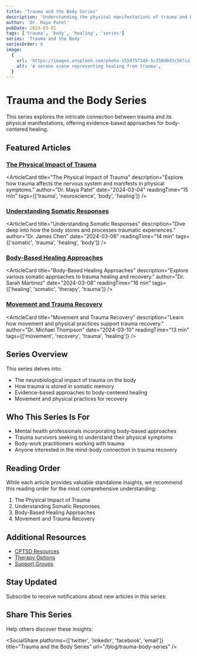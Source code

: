 ```yaml
---
title: 'Trauma and the Body Series'
description: 'Understanding the physical manifestations of trauma and body-based approaches to healing'
author: 'Dr. Maya Patel'
pubDate: 2024-03-01
tags: ['trauma', 'body', 'healing', 'series']
series: 'Trauma and the Body'
seriesOrder: 0
image:
  {
    url: 'https://images.unsplash.com/photo-1559757148-5c350d0d3c56?ixlib=rb-4.0.3&auto=format&fit=crop&w=1200&q=80',
    alt: 'A serene scene representing healing from trauma',
  }
---
```



# Trauma and the Body Series

This series explores the intricate connection between trauma and its physical manifestations, offering evidence-based approaches for body-centered healing.

## Featured Articles

### [The Physical Impact of Trauma](/blog/trauma-body-series/physical-impact)

<ArticleCard
  title="The Physical Impact of Trauma"
  description="Explore how trauma affects the nervous system and manifests in physical symptoms."
  author="Dr. Maya Patel"
  date="2024-03-04"
  readingTime="15 min"
  tags={['trauma', 'neuroscience', 'body', 'healing']}
/>

### [Understanding Somatic Responses](/blog/trauma-body-series/somatic-responses)

<ArticleCard
  title="Understanding Somatic Responses"
  description="Dive deep into how the body stores and processes traumatic experiences."
  author="Dr. James Chen"
  date="2024-03-06"
  readingTime="14 min"
  tags={['somatic', 'trauma', 'healing', 'body']}
/>

### [Body-Based Healing Approaches](/blog/trauma-body-series/healing-approaches)

<ArticleCard
  title="Body-Based Healing Approaches"
  description="Explore various somatic approaches to trauma healing and recovery."
  author="Dr. Sarah Martinez"
  date="2024-03-08"
  readingTime="16 min"
  tags={['healing', 'somatic', 'therapy', 'trauma']}
/>

### [Movement and Trauma Recovery](/blog/trauma-body-series/movement-recovery)

<ArticleCard
  title="Movement and Trauma Recovery"
  description="Learn how movement and physical practices support trauma recovery."
  author="Dr. Michael Thompson"
  date="2024-03-10"
  readingTime="13 min"
  tags={['movement', 'recovery', 'trauma', 'healing']}
/>

## Series Overview

This series delves into:

- The neurobiological impact of trauma on the body
- How trauma is stored in somatic memory
- Evidence-based approaches to body-centered healing
- Movement and physical practices for recovery

## Who This Series Is For

- Mental health professionals incorporating body-based approaches
- Trauma survivors seeking to understand their physical symptoms
- Body-work practitioners working with trauma
- Anyone interested in the mind-body connection in trauma recovery

## Reading Order

While each article provides valuable standalone insights, we recommend this reading order for the most comprehensive understanding:

1. The Physical Impact of Trauma
2. Understanding Somatic Responses
3. Body-Based Healing Approaches
4. Movement and Trauma Recovery

## Additional Resources

- [CPTSD Resources](/mental/I-CPTSD/resources)
- [Therapy Options](/mental/V-Resources/therapy-options)
- [Support Groups](/mental/V-Resources/support-groups)

## Stay Updated

Subscribe to receive notifications about new articles in this series:


## Share This Series

Help others discover these insights:

<SocialShare
  platforms={['twitter', 'linkedin', 'facebook', 'email']}
  title="Trauma and the Body Series"
  url="/blog/trauma-body-series"
/>
